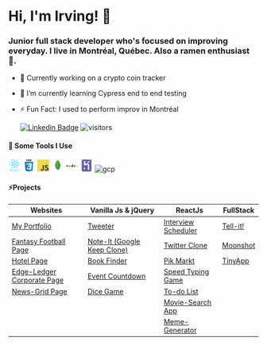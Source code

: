 <h1 align= "left"> Hi, I'm Irving! 👋</h1> 


<h3 align= "left">Junior full stack developer who's focused on improving everyday. I live in Montréal, Québec. Also a ramen enthusiast 🍜.</h3>



- 🔭 Currently working on a crypto coin tracker
- 🌱 I’m currently learning Cypress end to end testing
- ⚡ Fun Fact: I used to perform improv in Montréal


  [![Linkedin Badge](https://img.shields.io/badge/-IrvingH-blue?style=flat&logo=Linkedin&logoColor=white&link=https://www.linkedin.com/in/irving-henriquez/)](https://www.linkedin.com/in/irving-henriquez/)   ![visitors](https://visitor-badge.laobi.icu/badge?page_id=IrvHenri)


<h4>🚀 Some Tools I Use</h4> 

 <p align="left" padding-left="20px">
  <img src="https://raw.githubusercontent.com/devicons/devicon/master/icons/react/react-original-wordmark.svg" alt="react" width="25" height="25" />
<img src="https://raw.githubusercontent.com/devicons/devicon/master/icons/css3/css3-original-wordmark.svg" alt="css3" width="25" height="25" />
<img src="https://raw.githubusercontent.com/devicons/devicon/master/icons/javascript/javascript-original.svg" alt="javascript" width="25" height="25" />
<img src="https://raw.githubusercontent.com/devicons/devicon/master/icons/mongodb/mongodb-original.svg" alt="mongodb" width="25" height="25" />
<img src="https://raw.githubusercontent.com/devicons/devicon/master/icons/nodejs/nodejs-original-wordmark.svg" alt="nodejs" width="25" height="25" />
<img src="https://raw.githubusercontent.com/devicons/devicon/master/icons/heroku/heroku-plain.svg" alt="heroku" width="25" height="25" />
<img src="https://www.vectorlogo.zone/logos/google_cloud/google_cloud-icon.svg" alt="gcp" width="25" height="25" />
</p>




<h4> ⚡Projects </h4>

| Websites | Vanilla Js & jQuery | ReactJs | FullStack |
| ------------- | ------------- | ------------- | -------------- |
| [My Portfolio](https://github.com/IrvHenri/my_portfolio) | [Tweeter](https://github.com/IrvHenri/tweeter)  | [Interview Scheduler ](https://github.com/IrvHenri/scheduler)   |  [Tell-it!](https://github.com/IrvHenri/story-creator)  |
| [Fantasy Football Page](https://github.com/IrvHenri/Fantasy-Football-Page) | [Note-It (Google Keep Clone)](https://github.com/IrvHenri/note-it)  | [Twitter Clone](https://github.com/IrvHenri/twitter-clone)  |  [Moonshot](https://github.com/IrvHenri/moonshot)  |
| [Hotel Page](https://github.com/IrvHenri/Hotel-Website) |  [Book Finder](https://github.com/IrvHenri/Book-Finder-App)  |   [Pik Markt](https://github.com/IrvHenri/pik-markt)  |  [TinyApp](https://github.com/IrvHenri/tinyapp) |
| [Edge-Ledger Corporate Page](https://github.com/IrvHenri/Edge-Ledger-Website) |  [Event Countdown](https://github.com/IrvHenri/eventCountdown) |  [Speed Typing Game](https://github.com/IrvHenri/speed-typing-game) |  | 
| [News-Grid Page](https://github.com/IrvHenri/newsgrid) | [Dice Game](https://github.com/IrvHenri/Dice-App)| [To-do List](https://github.com/IrvHenri/to-do-app) |  |
| |   |  [Movie-Search App](https://github.com/IrvHenri/react-movie-search-app)   |   |
| |   | [Meme-Generator](https://github.com/IrvHenri/meme-generator)   |   |

<!--


Here are some ideas to get you started:

- 🔭 I’m currently working on ...
- 🌱 I’m currently learning ...
- 👯 I’m looking to collaborate on ...
- 🤔 I’m looking for help with ...
- 💬 Ask me about ...
- 📫 How to reach me: ...
- 😄 Pronouns: ...
- ⚡ Fun fact: ...
-->
